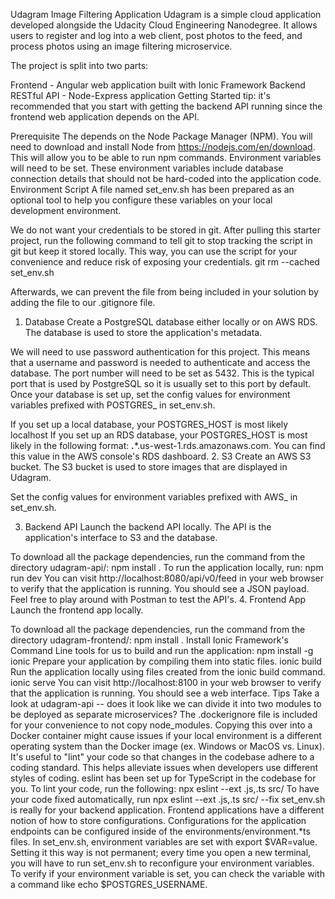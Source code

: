 Udagram Image Filtering Application
Udagram is a simple cloud application developed alongside the Udacity Cloud Engineering Nanodegree. It allows users to register and log into a web client, post photos to the feed, and process photos using an image filtering microservice.

The project is split into two parts:

Frontend - Angular web application built with Ionic Framework
Backend RESTful API - Node-Express application
Getting Started
tip: it's recommended that you start with getting the backend API running since the frontend web application depends on the API.

Prerequisite
The depends on the Node Package Manager (NPM). You will need to download and install Node from https://nodejs.com/en/download. This will allow you to be able to run npm commands.
Environment variables will need to be set. These environment variables include database connection details that should not be hard-coded into the application code.
Environment Script
A file named set_env.sh has been prepared as an optional tool to help you configure these variables on your local development environment.

We do not want your credentials to be stored in git. After pulling this starter project, run the following command to tell git to stop tracking the script in git but keep it stored locally. This way, you can use the script for your convenience and reduce risk of exposing your credentials. git rm --cached set_env.sh

Afterwards, we can prevent the file from being included in your solution by adding the file to our .gitignore file.

1. Database
Create a PostgreSQL database either locally or on AWS RDS. The database is used to store the application's metadata.

We will need to use password authentication for this project. This means that a username and password is needed to authenticate and access the database.
The port number will need to be set as 5432. This is the typical port that is used by PostgreSQL so it is usually set to this port by default.
Once your database is set up, set the config values for environment variables prefixed with POSTGRES_ in set_env.sh.

If you set up a local database, your POSTGRES_HOST is most likely localhost
If you set up an RDS database, your POSTGRES_HOST is most likely in the following format: ***.****.us-west-1.rds.amazonaws.com. You can find this value in the AWS console's RDS dashboard.
2. S3
Create an AWS S3 bucket. The S3 bucket is used to store images that are displayed in Udagram.

Set the config values for environment variables prefixed with AWS_ in set_env.sh.

3. Backend API
Launch the backend API locally. The API is the application's interface to S3 and the database.

To download all the package dependencies, run the command from the directory udagram-api/:
npm install .
To run the application locally, run:
npm run dev
You can visit http://localhost:8080/api/v0/feed in your web browser to verify that the application is running. You should see a JSON payload. Feel free to play around with Postman to test the API's.
4. Frontend App
Launch the frontend app locally.

To download all the package dependencies, run the command from the directory udagram-frontend/:
npm install .
Install Ionic Framework's Command Line tools for us to build and run the application:
npm install -g ionic
Prepare your application by compiling them into static files.
ionic build
Run the application locally using files created from the ionic build command.
ionic serve
You can visit http://localhost:8100 in your web browser to verify that the application is running. You should see a web interface.
Tips
Take a look at udagram-api -- does it look like we can divide it into two modules to be deployed as separate microservices?
The .dockerignore file is included for your convenience to not copy node_modules. Copying this over into a Docker container might cause issues if your local environment is a different operating system than the Docker image (ex. Windows or MacOS vs. Linux).
It's useful to "lint" your code so that changes in the codebase adhere to a coding standard. This helps alleviate issues when developers use different styles of coding. eslint has been set up for TypeScript in the codebase for you. To lint your code, run the following:
npx eslint --ext .js,.ts src/
To have your code fixed automatically, run
npx eslint --ext .js,.ts src/ --fix
set_env.sh is really for your backend application. Frontend applications have a different notion of how to store configurations. Configurations for the application endpoints can be configured inside of the environments/environment.*ts files.
In set_env.sh, environment variables are set with export $VAR=value. Setting it this way is not permanent; every time you open a new terminal, you will have to run set_env.sh to reconfigure your environment variables. To verify if your environment variable is set, you can check the variable with a command like echo $POSTGRES_USERNAME.